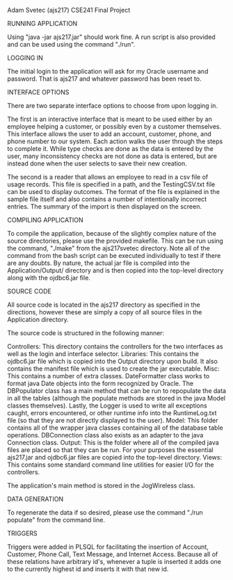 Adam Svetec (ajs217)
CSE241
Final Project

RUNNING APPLICATION

Using "java -jar ajs217.jar" should work fine. A run script is also provided and can be used using the command "./run".

LOGGING IN

The initial login to the application will ask for my Oracle username and password. That is ajs217 and whatever password has been reset to.

INTERFACE OPTIONS

There are two separate interface options to choose from upon logging in. 

The first is an interactive interface that is meant to be used either by an employee helping a customer, or possibly even by a customer themselves. This interface allows the user to add an account, customer, phone, and phone number to our system. Each action walks the user through the steps to complete it. While type checks are done as the data is entered by the user, many inconsistency checks are not done as data is entered, but are instead done when the user selects to save their new creation.

The second is a reader that allows an employee to read in a csv file of usage records. This file is specified in a path, and the TestingCSV.txt file can be used to display outcomes. The format of the file is explained in the sample file itself and also contains a number of intentionally incorrect entries. The summary of the import is then displayed on the screen.

COMPILING APPLICATION

To compile the application, because of the slightly complex nature of the source directories, please use the provided makefile. This can be run using the command, "./make" from the ajs217svetec directory. Note all of the command from the bash script can be executed individually to test if there are any doubts. By nature, the actual jar file is compiled into the Application/Output/ directory and is then copied into the top-level directory along with the ojdbc6.jar file. 

SOURCE CODE

All source code is located in the ajs217 directory as specified in the directions, however these are simply a copy of all source files in the Application directory.

The source code is structured in the following manner:

Controllers: This directory contains the controllers for the two interfaces as well as the login and interface selector.
Libraries: This contains the ojdbc6.jar file which is copied into the Output directory upon build. It also contains the manifest file which is used to create the jar executable.
Misc: This contains a number of extra classes. DateFormatter class works to format java Date objects into the form recognized by Oracle. The DBPopulator class has a main method that can be run to repopulate the data in all the tables (although the populate methods are stored in the java Model classes themselves). Lastly, the Logger is used to write all exceptions caught, errors encountered, or other runtime info into the RuntimeLog.txt file (so that they are not directly displayed to the user).
Model: This folder contains all of the wrapper java classes containing all of the database table operations. DBConnection class also exists as an adapter to the java Connection class.
Output: This is the folder where all of the compiled java files are placed so that they can be run. For your purposes the essential ajs217.jar and ojdbc6.jar files are copied into the top-level directory.
Views: This contains some standard command line utilities for easier I/O for the controllers.

The application's main method is stored in the JogWireless class.

DATA GENERATION

To regenerate the data if so desired, please use the command "./run populate" from the command line.

TRIGGERS

Triggers were added in PLSQL for facilitating the insertion of Account, Customer, Phone Call, Text Message, and Internet Access. Because all of these relations have arbitrary id's, whenever a tuple is inserted it adds one to the currently highest id and inserts it with that new id.